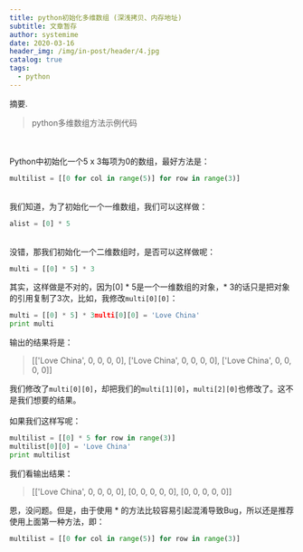 ```yaml
---
title: python初始化多维数组 (深浅拷贝、内存地址)
subtitle: 文章暂存
author: systemime
date: 2020-03-16
header_img: /img/in-post/header/4.jpg
catalog: true
tags:
  - python
---
```

摘要.

<!-- more -->
> python多维数组方法示例代码


<br />
<br />Python中初始化一个5 x 3每项为0的数组，最好方法是：<br />

```python
multilist = [[0 for col in range(5)] for row in range(3)]
```

<br />我们知道，为了初始化一个一维数组，我们可以这样做：
```python
alist = [0] * 5
```

<br />没错，那我们初始化一个二维数组时，是否可以这样做呢：
```python
multi = [[0] * 5] * 3
```
其实，这样做是不对的，因为[0] * 5是一个一维数组的对象，* 3的话只是把对象的引用复制了3次，比如，我修改`multi[0][0]`：
```python
multi = [[0] * 5] * 3multi[0][0] = 'Love China'
print multi
```
输出的结果将是：
> [['Love China', 0, 0, 0, 0], ['Love China', 0, 0, 0, 0], ['Love China', 0, 0, 0, 0]]

我们修改了`multi[0][0]`，却把我们的`multi[1][0]`，`multi[2][0]`也修改了。这不是我们想要的结果。<br />
<br />如果我们这样写呢：
```python
multilist = [[0] * 5 for row in range(3)]
multilist[0][0] = 'Love China'
print multilist
```
我们看输出结果：
> [['Love China', 0, 0, 0, 0], [0, 0, 0, 0, 0], [0, 0, 0, 0, 0]]

恩，没问题。但是，由于使用 * 的方法比较容易引起混淆导致Bug，所以还是推荐使用上面第一种方法，即：
```python
multilist = [[0 for col in range(5)] for row in range(3)]
```


